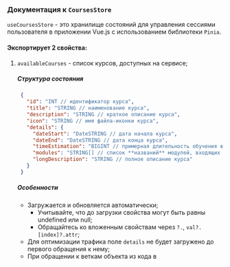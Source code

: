 ### Документация к `CoursesStore`

`useCoursesStore` - это хранилище состояний для управления сессиями пользователя в приложении Vue.js с использованием
библиотеки `Pinia`.

#### Экспортирует 2 свойства:

1. `availableCourses` - список курсов, доступных на сервисе;
   ##### Структура состояния
   ```json
    {
      "id": "INT // идентификатор курса",
      "title": "STRING // наименование курса",
      "description": "STRING // краткое описание курса",
      "icon": "STRING // имя файла-иконки курса",
      "details": {
        "dateStart": "DateSTRING // дата начала курса",
        "dateEnd": "DateSTRING // дата конца курса",
        "timeEstimation": "BIGINT // примерная длительность обучения в мс",
        "modules": "STRING[] // список **названий** модулей, входящих в курс",
        "longDescription": "STRING // полное описание курса"
      }
    }
   ```
   ##### Особенности
    - Загружается и обновляется автоматически;
        - Учитывайте, что до загрузки свойства могут быть равны undefined или null;
        - Обращайтесь ко вложенным свойствам через `?.`, `val?.[index]?.attr`;
    - Для оптимизации трафика поле `details` не будет загружено до первого обращения к нему;
    - При обращении к веткам объекта из кода в <script>, учитывайте его асинхронную природу;
        - Как пример, `availableCourses[n].details.modules[m]` будет работать только если ветка гарантированно
          прогружена!
        - `availableCourses[n].details.modules[m].then(action)` будет работать в любом случае;
        - внутри <template> `availableCourses[n].details.modules[m]` будет работать в "синхронной манере" всегда;

2. `userCourses` - список курсов, на которые подписан пользователь;
   ##### Структура состояния
    ```json
    {
      "id": "INT // идентификатор курса",
      "completeness": "INT // приблизительный статус завершенности в процентах",
      "modules": [
        {
          "name": "STRING // наименование модуля",
          "lessonsCompleted": "INT // количество завершенных уроков",
          "lessonsTotal": "INT // общее количество уроков",
          "deadline": "DateSTRING // время завершения модуля",
          "estimatedTime": "BIGINT // примерная длительность модуля в мс",
          "performance": "INT // текущая успеваемость студента от 0 до 100",
          "resources": {
            "articles": [
              {
                "id": "INT // Идентификатор группы тем или статьи",
                "name": "STRING // Название группы тем или статьи",
                "type": "STRING // Тип элемента: `group` для групп тем, `article` для статей",
                "completed": "WRITABLE BOOLEAN // Статус завершения: true или false",
                "content": "ArticleTreeNodes[] // Для групп тем содержит массив статей или подгрупп"
              }
            ],
            "homework": {
              "task": "STRING // HTML с текстом задания и подсказками",
              "submissions": [
                {
                  "date": "STRING // Дата и время отправки задания",
                  "fileName": "STRING // Имя файла с решением",
                  "hash": "STRING // Хеш файла для скачивания",
                  "status": "STRING // Статус проверки задания ('Accepted', 'Pending', 'Rejected')"
                }
              ],
              "status": "STRING // Статус выполнения задания ('Done', 'In progress')",
              "score": "INT // Оценка за задание (0-100)",
              "comments": [
                {
                  "sender": "INT // ID отправителя комментария, 0 для системных сообщений",
                  "dateTime": "STRING // Дата и время комментария",
                  "message": "STRING // Текст комментария",
                  "unread": "BOOLEAN // статус прочитанности сообщения"
                }
              ]
            },
            "tests": "IN PROGRESS"
          }
        }
      ]
    }
    ```
   ##### Особенности
    - Загружается и обновляется автоматически;
        - Учитывайте, что до загрузки свойства могут быть равны undefined или null;
        - Обращайтесь ко вложенным свойствам через `?.`, `val?.[index]?.attr`;
    - Для оптимизации трафика поле `modules` не будет загружено до первого обращения к нему;
    - При обращении к веткам объекта из кода в <script>, учитывайте его асинхронную природу;
        - Как пример, `userCourses[n].modules[m].name` будет работать только если ветка гарантированно прогружена!
        - `userCourses[n].modules[m].name.then(action)` будет работать в любом случае;
        - внутри <template> `userCourses[n].modules[m].name` будет работать в "синхронной манере" всегда;
    - Поле `performance` указано как целочисленное, чтобы, при вычислении средних баллов избежать ошибки
      float-исчислений;
    - Для вывода дробного балла достаточно будет разделить `performance` на 10. Тогда 76 баллов превратятся в 7.6 и тд;
    - Обратите внимание, что поле `modules`->`resources`->`articles`->`completed` в контексте имеет тип "WRITABLE
      BOOLEAN" - если поменять его значение, это будет отражено на сервере;
    - Учтите, что поле `modules`->`resources`->`articles`->`completed` в контексте группы вычисляется динамически на
      основе значений этого поля в подчиненных элементах;

----

##### Использование

Для использования `CoursesStore` импортируйте его в ваш компонент Vue и просто обращайтесь к хранимым состояниям.

Пример:

```javascript
<script setup>
    import {useCoursesStore} from "@/stores/CoursesStore.js";
    const courseStore = useCoursesStore();
    <script>
        <template>
            <pre>{{courseStore?.availableCourses}}</pre>
            <pre>{{courseStore?.userCourses}}</pre>
        </template>
```
